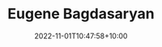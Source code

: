 ---
title: Eugene Bagdasaryan
date: 2022-11-01T10:47:58+10:00
image: "assets/img/team/guy-1-circ.png"
jobtitle: "Assistant Professor"
jobplace: "Manning College of Information & Computer Sciences, University of Massachusetts Amherst"
collaboration: External Researcher
linkedinurl: "https://www.linkedin.com/"
siteurl: "https://www.cs.cornell.edu/~eugene/"
weight: 10
---